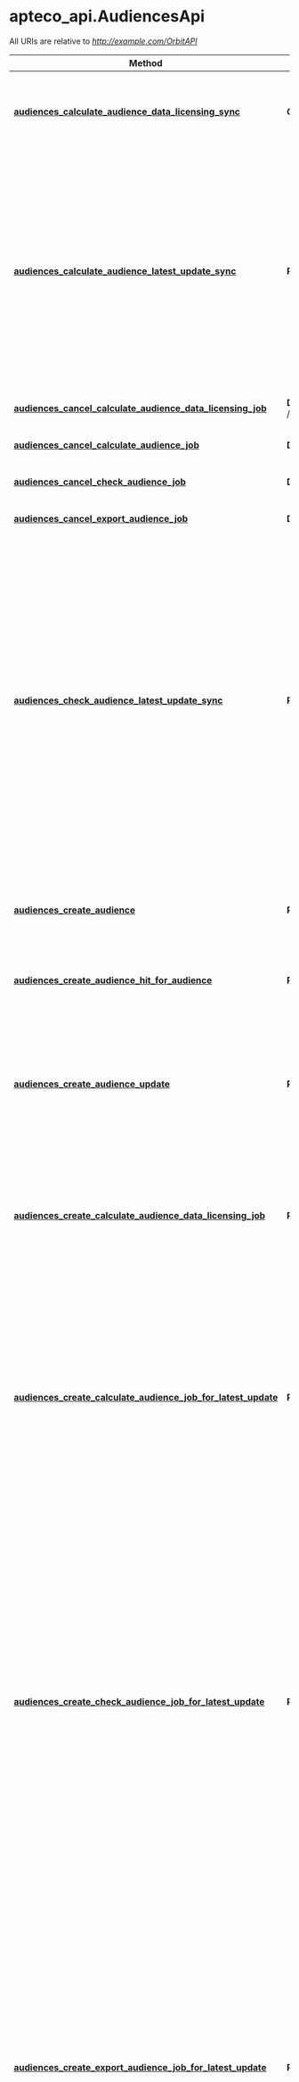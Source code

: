 # apteco_api.AudiencesApi

All URIs are relative to *http://example.com/OrbitAPI*

Method | HTTP request | Description
------------- | ------------- | -------------
[**audiences_calculate_audience_data_licensing_sync**](AudiencesApi.md#audiences_calculate_audience_data_licensing_sync) | **GET** /{dataViewName}/Audiences/{audienceId}/{licensingSet}/DataLicensingSync | Get data licensing information for the latest version of this audience
[**audiences_calculate_audience_latest_update_sync**](AudiencesApi.md#audiences_calculate_audience_latest_update_sync) | **POST** /{dataViewName}/Audiences/{audienceId}/CalculateSync | Calculate counts against the FastStats system for the latest version of this audience.  The different queries associated with the latest  version of this audience will be combined to produce the end result
[**audiences_cancel_calculate_audience_data_licensing_job**](AudiencesApi.md#audiences_cancel_calculate_audience_data_licensing_job) | **DELETE** /{dataViewName}/Audiences/{audienceId}/{licensingSet}/DataLicensingJobs/{jobId} | Cancel a running data licensing job
[**audiences_cancel_calculate_audience_job**](AudiencesApi.md#audiences_cancel_calculate_audience_job) | **DELETE** /{dataViewName}/Audiences/{audienceId}/CalculateJobs/{jobId} | Cancel a running calculate job
[**audiences_cancel_check_audience_job**](AudiencesApi.md#audiences_cancel_check_audience_job) | **DELETE** /{dataViewName}/Audiences/{audienceId}/CheckJobs/{jobId} | Cancel a running check job
[**audiences_cancel_export_audience_job**](AudiencesApi.md#audiences_cancel_export_audience_job) | **DELETE** /{dataViewName}/Audiences/{audienceId}/ExportJobs/{jobId} | Cancel a running export job
[**audiences_check_audience_latest_update_sync**](AudiencesApi.md#audiences_check_audience_latest_update_sync) | **POST** /{dataViewName}/Audiences/{audienceId}/CheckSync | Calculate check statistics against the FastStats system for the latest version of this audience.  The different queries associated with the latest  version of this audience will be combined to identify the data to analyse and the specified dimensions will be used to perform the analysis.
[**audiences_create_audience**](AudiencesApi.md#audiences_create_audience) | **POST** /{dataViewName}/Audiences | Creates a new audience from the given details for the logged in user.
[**audiences_create_audience_hit_for_audience**](AudiencesApi.md#audiences_create_audience_hit_for_audience) | **POST** /{dataViewName}/Audiences/{audienceId}/Hits | Register a hit (view) for the given audience
[**audiences_create_audience_update**](AudiencesApi.md#audiences_create_audience_update) | **POST** /{dataViewName}/Audiences/{audienceId}/Updates | Updates the details of a particular audience.  If you don&#39;t have an id for the  audience then POST to the /Audiences URL to create a new audience.
[**audiences_create_calculate_audience_data_licensing_job**](AudiencesApi.md#audiences_create_calculate_audience_data_licensing_job) | **POST** /{dataViewName}/Audiences/{audienceId}/{licensingSet}/DataLicensingJobs | Create a new job to get data licensing information for the latest version of this audience
[**audiences_create_calculate_audience_job_for_latest_update**](AudiencesApi.md#audiences_create_calculate_audience_job_for_latest_update) | **POST** /{dataViewName}/Audiences/{audienceId}/CalculateJobs | Create a new job to calculate counts against the FastStats system for the latest version of this audience.  The different queries associated with the latest  version of this audience will be combined to produce the end result
[**audiences_create_check_audience_job_for_latest_update**](AudiencesApi.md#audiences_create_check_audience_job_for_latest_update) | **POST** /{dataViewName}/Audiences/{audienceId}/CheckJobs | Create a new job to calculate check statistics against the FastStats system for the latest version of this audience.  The different queries associated with the latest  version of this audience will be combined to identify the data to analyse and the specified dimensions will be used to perform the analysis.
[**audiences_create_export_audience_job_for_latest_update**](AudiencesApi.md#audiences_create_export_audience_job_for_latest_update) | **POST** /{dataViewName}/Audiences/{audienceId}/ExportJobs | Create a new job to export data from the FastStats system for the latest version of this audience.  The different queries associated with the latest  version of this audience will be combined to identify the data to export and the specified columns will be used to export the data, to a file  and/or as a sample within the body of the result
[**audiences_delete_audience**](AudiencesApi.md#audiences_delete_audience) | **DELETE** /{dataViewName}/Audiences/{audienceId} | Deletes the specified audience
[**audiences_export_audience_latest_update_sync**](AudiencesApi.md#audiences_export_audience_latest_update_sync) | **POST** /{dataViewName}/Audiences/{audienceId}/ExportSync | Create a new job to export data from the FastStats system for the latest version of this audience.  The different queries associated with the latest  version of this audience will be combined to identify the data to export and the specified columns will be used to export the data, to a file  and/or as a sample within the body of the result
[**audiences_get_audience**](AudiencesApi.md#audiences_get_audience) | **GET** /{dataViewName}/Audiences/{audienceId} | Returns the details of a particular audience
[**audiences_get_audience_hit_for_audience**](AudiencesApi.md#audiences_get_audience_hit_for_audience) | **GET** /{dataViewName}/Audiences/{audienceId}/Hits/{audienceHitId} | Returns details for a given audience hit for this audience
[**audiences_get_audience_hits_for_audience**](AudiencesApi.md#audiences_get_audience_hits_for_audience) | **GET** /{dataViewName}/Audiences/{audienceId}/Hits | Returns a summary of the hits for this audience - i.e. information about when users have viewed the audience.
[**audiences_get_audience_latest_native_for_nett_query**](AudiencesApi.md#audiences_get_audience_latest_native_for_nett_query) | **GET** /{dataViewName}/Audiences/{audienceId}/Native/Nett | Returns native XML (i.e. for use with other FastStats applications) for the Nett query of the latest update for a particular audience
[**audiences_get_audience_result**](AudiencesApi.md#audiences_get_audience_result) | **GET** /{dataViewName}/Audiences/{audienceId}/Results/{audienceResultId} | Returns details of a particular result for a particular audience
[**audiences_get_audience_results**](AudiencesApi.md#audiences_get_audience_results) | **GET** /{dataViewName}/Audiences/{audienceId}/Results | Returns a summary of the results for a particular audience
[**audiences_get_audience_update**](AudiencesApi.md#audiences_get_audience_update) | **GET** /{dataViewName}/Audiences/{audienceId}/Updates/{audienceUpdateId} | Returns details of an update for a particular audience
[**audiences_get_audience_updates**](AudiencesApi.md#audiences_get_audience_updates) | **GET** /{dataViewName}/Audiences/{audienceId}/Updates | Returns a summary of the updates to a particular audience
[**audiences_get_audiences**](AudiencesApi.md#audiences_get_audiences) | **GET** /{dataViewName}/Audiences | Requires OrbitAdmin: Gets summary information about each audience in the DataView.
[**audiences_get_calculate_audience_data_licensing_job**](AudiencesApi.md#audiences_get_calculate_audience_data_licensing_job) | **GET** /{dataViewName}/Audiences/{audienceId}/{licensingSet}/DataLicensingJobs/{jobId} | Get the status of a running calculate job
[**audiences_get_calculate_audience_job**](AudiencesApi.md#audiences_get_calculate_audience_job) | **GET** /{dataViewName}/Audiences/{audienceId}/CalculateJobs/{jobId} | Get the status of a running calculate job
[**audiences_get_check_audience_job**](AudiencesApi.md#audiences_get_check_audience_job) | **GET** /{dataViewName}/Audiences/{audienceId}/CheckJobs/{jobId} | Get the status of a running check job
[**audiences_get_export_audience_job**](AudiencesApi.md#audiences_get_export_audience_job) | **GET** /{dataViewName}/Audiences/{audienceId}/ExportJobs/{jobId} | Get the status of a running export job
[**audiences_transfer_audience_ownership**](AudiencesApi.md#audiences_transfer_audience_ownership) | **POST** /{dataViewName}/Audiences/{audienceId}/TransferOwnership | Transfer ownership of an audience from the current user to a new owner


# **audiences_calculate_audience_data_licensing_sync**
> LicensingInfo audiences_calculate_audience_data_licensing_sync(data_view_name, audience_id, licensing_set, timeout_in_seconds=timeout_in_seconds)

Get data licensing information for the latest version of this audience

### Example

* Api Key Authentication (faststats_auth):
```python
from __future__ import print_function
import time
import apteco_api
from apteco_api.rest import ApiException
from pprint import pprint
configuration = apteco_api.Configuration()
# Configure API key authorization: faststats_auth
configuration.api_key['Authorization'] = 'YOUR_API_KEY'
# Uncomment below to setup prefix (e.g. Bearer) for API key, if needed
# configuration.api_key_prefix['Authorization'] = 'Bearer'

# create an instance of the API class
api_instance = apteco_api.AudiencesApi(apteco_api.ApiClient(configuration))
data_view_name = 'data_view_name_example' # str | The name of the DataView to act on
audience_id = 56 # int | The id of the audience to calculate the result for
licensing_set = 'licensing_set_example' # str | The name of the licensing set to get the information for
timeout_in_seconds = 56 # int | The number of seconds before the request will time out.  Leave unspecified to use the default value given in the audience service's configuration (optional)

try:
    # Get data licensing information for the latest version of this audience
    api_response = api_instance.audiences_calculate_audience_data_licensing_sync(data_view_name, audience_id, licensing_set, timeout_in_seconds=timeout_in_seconds)
    pprint(api_response)
except ApiException as e:
    print("Exception when calling AudiencesApi->audiences_calculate_audience_data_licensing_sync: %s\n" % e)
```

### Parameters

Name | Type | Description  | Notes
------------- | ------------- | ------------- | -------------
 **data_view_name** | **str**| The name of the DataView to act on | 
 **audience_id** | **int**| The id of the audience to calculate the result for | 
 **licensing_set** | **str**| The name of the licensing set to get the information for | 
 **timeout_in_seconds** | **int**| The number of seconds before the request will time out.  Leave unspecified to use the default value given in the audience service&#39;s configuration | [optional] 

### Return type

[**LicensingInfo**](LicensingInfo.md)

### Authorization

[faststats_auth](../README.md#faststats_auth)

### HTTP request headers

 - **Content-Type**: Not defined
 - **Accept**: application/json, text/json, application/xml, text/xml

### HTTP response details
| Status code | Description | Response headers |
|-------------|-------------|------------------|
**200** | The calculation completed successfully |  -  |
**400** | A bad request |  -  |
**404** | The audience couldn&#39;t be found |  -  |

[[Back to top]](#) [[Back to API list]](../README.md#documentation-for-api-endpoints) [[Back to Model list]](../README.md#documentation-for-models) [[Back to README]](../README.md)

# **audiences_calculate_audience_latest_update_sync**
> AudienceResultDetail audiences_calculate_audience_latest_update_sync(data_view_name, audience_id, timeout_in_seconds=timeout_in_seconds, calculate_audience_details=calculate_audience_details)

Calculate counts against the FastStats system for the latest version of this audience.  The different queries associated with the latest  version of this audience will be combined to produce the end result

### Example

* Api Key Authentication (faststats_auth):
```python
from __future__ import print_function
import time
import apteco_api
from apteco_api.rest import ApiException
from pprint import pprint
configuration = apteco_api.Configuration()
# Configure API key authorization: faststats_auth
configuration.api_key['Authorization'] = 'YOUR_API_KEY'
# Uncomment below to setup prefix (e.g. Bearer) for API key, if needed
# configuration.api_key_prefix['Authorization'] = 'Bearer'

# create an instance of the API class
api_instance = apteco_api.AudiencesApi(apteco_api.ApiClient(configuration))
data_view_name = 'data_view_name_example' # str | The name of the DataView to act on
audience_id = 56 # int | The id of the audience to calculate the result for.
timeout_in_seconds = 56 # int | The number of seconds before the request will time out.  Leave unspecified to use the default value given in the audience service's configuration (optional)
calculate_audience_details = apteco_api.CalculateAudienceDetails() # CalculateAudienceDetails | The details for calculating this audience. (optional)

try:
    # Calculate counts against the FastStats system for the latest version of this audience.  The different queries associated with the latest  version of this audience will be combined to produce the end result
    api_response = api_instance.audiences_calculate_audience_latest_update_sync(data_view_name, audience_id, timeout_in_seconds=timeout_in_seconds, calculate_audience_details=calculate_audience_details)
    pprint(api_response)
except ApiException as e:
    print("Exception when calling AudiencesApi->audiences_calculate_audience_latest_update_sync: %s\n" % e)
```

### Parameters

Name | Type | Description  | Notes
------------- | ------------- | ------------- | -------------
 **data_view_name** | **str**| The name of the DataView to act on | 
 **audience_id** | **int**| The id of the audience to calculate the result for. | 
 **timeout_in_seconds** | **int**| The number of seconds before the request will time out.  Leave unspecified to use the default value given in the audience service&#39;s configuration | [optional] 
 **calculate_audience_details** | [**CalculateAudienceDetails**](CalculateAudienceDetails.md)| The details for calculating this audience. | [optional] 

### Return type

[**AudienceResultDetail**](AudienceResultDetail.md)

### Authorization

[faststats_auth](../README.md#faststats_auth)

### HTTP request headers

 - **Content-Type**: application/json-patch+json, application/json, text/json, application/*+json, application/xml, text/xml, application/*+xml
 - **Accept**: application/json, text/json, application/xml, text/xml

### HTTP response details
| Status code | Description | Response headers |
|-------------|-------------|------------------|
**201** | The calculation completed successfully |  -  |
**400** | A bad request |  -  |
**403** | The given session is not allowed to count this audience. |  -  |
**404** | The DataView or audience couldn&#39;t be found |  -  |

[[Back to top]](#) [[Back to API list]](../README.md#documentation-for-api-endpoints) [[Back to Model list]](../README.md#documentation-for-models) [[Back to README]](../README.md)

# **audiences_cancel_calculate_audience_data_licensing_job**
> audiences_cancel_calculate_audience_data_licensing_job(data_view_name, audience_id, licensing_set, job_id)

Cancel a running data licensing job

### Example

* Api Key Authentication (faststats_auth):
```python
from __future__ import print_function
import time
import apteco_api
from apteco_api.rest import ApiException
from pprint import pprint
configuration = apteco_api.Configuration()
# Configure API key authorization: faststats_auth
configuration.api_key['Authorization'] = 'YOUR_API_KEY'
# Uncomment below to setup prefix (e.g. Bearer) for API key, if needed
# configuration.api_key_prefix['Authorization'] = 'Bearer'

# create an instance of the API class
api_instance = apteco_api.AudiencesApi(apteco_api.ApiClient(configuration))
data_view_name = 'data_view_name_example' # str | The name of the DataView to act on
audience_id = 56 # int | The id of the audience that the data licensing job is running for.
licensing_set = 'licensing_set_example' # str | The name of the licensing set to get the information for
job_id = 56 # int | The id of the job to cancel

try:
    # Cancel a running data licensing job
    api_instance.audiences_cancel_calculate_audience_data_licensing_job(data_view_name, audience_id, licensing_set, job_id)
except ApiException as e:
    print("Exception when calling AudiencesApi->audiences_cancel_calculate_audience_data_licensing_job: %s\n" % e)
```

### Parameters

Name | Type | Description  | Notes
------------- | ------------- | ------------- | -------------
 **data_view_name** | **str**| The name of the DataView to act on | 
 **audience_id** | **int**| The id of the audience that the data licensing job is running for. | 
 **licensing_set** | **str**| The name of the licensing set to get the information for | 
 **job_id** | **int**| The id of the job to cancel | 

### Return type

void (empty response body)

### Authorization

[faststats_auth](../README.md#faststats_auth)

### HTTP request headers

 - **Content-Type**: Not defined
 - **Accept**: Not defined

### HTTP response details
| Status code | Description | Response headers |
|-------------|-------------|------------------|
**204** | The job was cancelled successful |  -  |
**400** | A bad request |  -  |
**403** | The given session is not allowed to cancel the data licensing job. |  -  |
**404** | The DataView, audience or job couldn&#39;t be found |  -  |

[[Back to top]](#) [[Back to API list]](../README.md#documentation-for-api-endpoints) [[Back to Model list]](../README.md#documentation-for-models) [[Back to README]](../README.md)

# **audiences_cancel_calculate_audience_job**
> audiences_cancel_calculate_audience_job(data_view_name, audience_id, job_id)

Cancel a running calculate job

### Example

* Api Key Authentication (faststats_auth):
```python
from __future__ import print_function
import time
import apteco_api
from apteco_api.rest import ApiException
from pprint import pprint
configuration = apteco_api.Configuration()
# Configure API key authorization: faststats_auth
configuration.api_key['Authorization'] = 'YOUR_API_KEY'
# Uncomment below to setup prefix (e.g. Bearer) for API key, if needed
# configuration.api_key_prefix['Authorization'] = 'Bearer'

# create an instance of the API class
api_instance = apteco_api.AudiencesApi(apteco_api.ApiClient(configuration))
data_view_name = 'data_view_name_example' # str | The name of the DataView to act on
audience_id = 56 # int | The id of the audience that the calculate job is running for.
job_id = 56 # int | The id of the job to cancel

try:
    # Cancel a running calculate job
    api_instance.audiences_cancel_calculate_audience_job(data_view_name, audience_id, job_id)
except ApiException as e:
    print("Exception when calling AudiencesApi->audiences_cancel_calculate_audience_job: %s\n" % e)
```

### Parameters

Name | Type | Description  | Notes
------------- | ------------- | ------------- | -------------
 **data_view_name** | **str**| The name of the DataView to act on | 
 **audience_id** | **int**| The id of the audience that the calculate job is running for. | 
 **job_id** | **int**| The id of the job to cancel | 

### Return type

void (empty response body)

### Authorization

[faststats_auth](../README.md#faststats_auth)

### HTTP request headers

 - **Content-Type**: Not defined
 - **Accept**: Not defined

### HTTP response details
| Status code | Description | Response headers |
|-------------|-------------|------------------|
**204** | The job was cancelled successful |  -  |
**400** | A bad request |  -  |
**403** | The given session is not allowed to cancel the calculate job. |  -  |
**404** | The DataView, audience or job couldn&#39;t be found |  -  |

[[Back to top]](#) [[Back to API list]](../README.md#documentation-for-api-endpoints) [[Back to Model list]](../README.md#documentation-for-models) [[Back to README]](../README.md)

# **audiences_cancel_check_audience_job**
> audiences_cancel_check_audience_job(data_view_name, audience_id, job_id)

Cancel a running check job

### Example

* Api Key Authentication (faststats_auth):
```python
from __future__ import print_function
import time
import apteco_api
from apteco_api.rest import ApiException
from pprint import pprint
configuration = apteco_api.Configuration()
# Configure API key authorization: faststats_auth
configuration.api_key['Authorization'] = 'YOUR_API_KEY'
# Uncomment below to setup prefix (e.g. Bearer) for API key, if needed
# configuration.api_key_prefix['Authorization'] = 'Bearer'

# create an instance of the API class
api_instance = apteco_api.AudiencesApi(apteco_api.ApiClient(configuration))
data_view_name = 'data_view_name_example' # str | The name of the DataView to act on
audience_id = 56 # int | The id of the audience that the check job is running for.
job_id = 56 # int | The id of the job to cancel

try:
    # Cancel a running check job
    api_instance.audiences_cancel_check_audience_job(data_view_name, audience_id, job_id)
except ApiException as e:
    print("Exception when calling AudiencesApi->audiences_cancel_check_audience_job: %s\n" % e)
```

### Parameters

Name | Type | Description  | Notes
------------- | ------------- | ------------- | -------------
 **data_view_name** | **str**| The name of the DataView to act on | 
 **audience_id** | **int**| The id of the audience that the check job is running for. | 
 **job_id** | **int**| The id of the job to cancel | 

### Return type

void (empty response body)

### Authorization

[faststats_auth](../README.md#faststats_auth)

### HTTP request headers

 - **Content-Type**: Not defined
 - **Accept**: Not defined

### HTTP response details
| Status code | Description | Response headers |
|-------------|-------------|------------------|
**204** | The job was cancelled successful |  -  |
**400** | A bad request |  -  |
**403** | The given session is not allowed to cancel the check job. |  -  |
**404** | The DataView, audience or job couldn&#39;t be found |  -  |

[[Back to top]](#) [[Back to API list]](../README.md#documentation-for-api-endpoints) [[Back to Model list]](../README.md#documentation-for-models) [[Back to README]](../README.md)

# **audiences_cancel_export_audience_job**
> audiences_cancel_export_audience_job(data_view_name, audience_id, job_id)

Cancel a running export job

### Example

* Api Key Authentication (faststats_auth):
```python
from __future__ import print_function
import time
import apteco_api
from apteco_api.rest import ApiException
from pprint import pprint
configuration = apteco_api.Configuration()
# Configure API key authorization: faststats_auth
configuration.api_key['Authorization'] = 'YOUR_API_KEY'
# Uncomment below to setup prefix (e.g. Bearer) for API key, if needed
# configuration.api_key_prefix['Authorization'] = 'Bearer'

# create an instance of the API class
api_instance = apteco_api.AudiencesApi(apteco_api.ApiClient(configuration))
data_view_name = 'data_view_name_example' # str | The name of the DataView to act on
audience_id = 56 # int | The id of the audience that the export job is running for.
job_id = 56 # int | The id of the job to cancel

try:
    # Cancel a running export job
    api_instance.audiences_cancel_export_audience_job(data_view_name, audience_id, job_id)
except ApiException as e:
    print("Exception when calling AudiencesApi->audiences_cancel_export_audience_job: %s\n" % e)
```

### Parameters

Name | Type | Description  | Notes
------------- | ------------- | ------------- | -------------
 **data_view_name** | **str**| The name of the DataView to act on | 
 **audience_id** | **int**| The id of the audience that the export job is running for. | 
 **job_id** | **int**| The id of the job to cancel | 

### Return type

void (empty response body)

### Authorization

[faststats_auth](../README.md#faststats_auth)

### HTTP request headers

 - **Content-Type**: Not defined
 - **Accept**: Not defined

### HTTP response details
| Status code | Description | Response headers |
|-------------|-------------|------------------|
**204** | The job was cancelled successful |  -  |
**400** | A bad request |  -  |
**403** | The given session is not allowed to cancel the export job. |  -  |
**404** | The DataView, audience or job couldn&#39;t be found |  -  |

[[Back to top]](#) [[Back to API list]](../README.md#documentation-for-api-endpoints) [[Back to Model list]](../README.md#documentation-for-models) [[Back to README]](../README.md)

# **audiences_check_audience_latest_update_sync**
> AudienceCheckDetail audiences_check_audience_latest_update_sync(data_view_name, audience_id, timeout_in_seconds=timeout_in_seconds, check_audience_details=check_audience_details)

Calculate check statistics against the FastStats system for the latest version of this audience.  The different queries associated with the latest  version of this audience will be combined to identify the data to analyse and the specified dimensions will be used to perform the analysis.

### Example

* Api Key Authentication (faststats_auth):
```python
from __future__ import print_function
import time
import apteco_api
from apteco_api.rest import ApiException
from pprint import pprint
configuration = apteco_api.Configuration()
# Configure API key authorization: faststats_auth
configuration.api_key['Authorization'] = 'YOUR_API_KEY'
# Uncomment below to setup prefix (e.g. Bearer) for API key, if needed
# configuration.api_key_prefix['Authorization'] = 'Bearer'

# create an instance of the API class
api_instance = apteco_api.AudiencesApi(apteco_api.ApiClient(configuration))
data_view_name = 'data_view_name_example' # str | The name of the DataView to act on
audience_id = 56 # int | The id of the audience to calculate the result for.
timeout_in_seconds = 56 # int | The number of seconds before the request will time out.  Leave unspecified to use the default value given in the audience service's configuration (optional)
check_audience_details = apteco_api.CheckAudienceDetails() # CheckAudienceDetails | The details for checking this audience. (optional)

try:
    # Calculate check statistics against the FastStats system for the latest version of this audience.  The different queries associated with the latest  version of this audience will be combined to identify the data to analyse and the specified dimensions will be used to perform the analysis.
    api_response = api_instance.audiences_check_audience_latest_update_sync(data_view_name, audience_id, timeout_in_seconds=timeout_in_seconds, check_audience_details=check_audience_details)
    pprint(api_response)
except ApiException as e:
    print("Exception when calling AudiencesApi->audiences_check_audience_latest_update_sync: %s\n" % e)
```

### Parameters

Name | Type | Description  | Notes
------------- | ------------- | ------------- | -------------
 **data_view_name** | **str**| The name of the DataView to act on | 
 **audience_id** | **int**| The id of the audience to calculate the result for. | 
 **timeout_in_seconds** | **int**| The number of seconds before the request will time out.  Leave unspecified to use the default value given in the audience service&#39;s configuration | [optional] 
 **check_audience_details** | [**CheckAudienceDetails**](CheckAudienceDetails.md)| The details for checking this audience. | [optional] 

### Return type

[**AudienceCheckDetail**](AudienceCheckDetail.md)

### Authorization

[faststats_auth](../README.md#faststats_auth)

### HTTP request headers

 - **Content-Type**: application/json-patch+json, application/json, text/json, application/*+json, application/xml, text/xml, application/*+xml
 - **Accept**: application/json, text/json, application/xml, text/xml

### HTTP response details
| Status code | Description | Response headers |
|-------------|-------------|------------------|
**200** | The calculation completed successfully |  -  |
**400** | A bad request |  -  |
**403** | The given session is not allowed to check this audience. |  -  |
**404** | The DataView or audience couldn&#39;t be found |  -  |

[[Back to top]](#) [[Back to API list]](../README.md#documentation-for-api-endpoints) [[Back to Model list]](../README.md#documentation-for-models) [[Back to README]](../README.md)

# **audiences_create_audience**
> AudienceDetail audiences_create_audience(data_view_name, audience_detail=audience_detail)

Creates a new audience from the given details for the logged in user.

Requires licence flags [AudienceSelection]

### Example

* Api Key Authentication (faststats_auth):
```python
from __future__ import print_function
import time
import apteco_api
from apteco_api.rest import ApiException
from pprint import pprint
configuration = apteco_api.Configuration()
# Configure API key authorization: faststats_auth
configuration.api_key['Authorization'] = 'YOUR_API_KEY'
# Uncomment below to setup prefix (e.g. Bearer) for API key, if needed
# configuration.api_key_prefix['Authorization'] = 'Bearer'

# create an instance of the API class
api_instance = apteco_api.AudiencesApi(apteco_api.ApiClient(configuration))
data_view_name = 'data_view_name_example' # str | The name of the DataView to act on
audience_detail = apteco_api.CreateAudienceDetail() # CreateAudienceDetail | The details for the audience to create.  If you want              to update a specific audience then PUT to the /Audiences/{audienceId} URL (optional)

try:
    # Creates a new audience from the given details for the logged in user.
    api_response = api_instance.audiences_create_audience(data_view_name, audience_detail=audience_detail)
    pprint(api_response)
except ApiException as e:
    print("Exception when calling AudiencesApi->audiences_create_audience: %s\n" % e)
```

### Parameters

Name | Type | Description  | Notes
------------- | ------------- | ------------- | -------------
 **data_view_name** | **str**| The name of the DataView to act on | 
 **audience_detail** | [**CreateAudienceDetail**](CreateAudienceDetail.md)| The details for the audience to create.  If you want              to update a specific audience then PUT to the /Audiences/{audienceId} URL | [optional] 

### Return type

[**AudienceDetail**](AudienceDetail.md)

### Authorization

[faststats_auth](../README.md#faststats_auth)

### HTTP request headers

 - **Content-Type**: application/json-patch+json, application/json, text/json, application/*+json, application/xml, text/xml, application/*+xml
 - **Accept**: application/json, text/json, application/xml, text/xml

### HTTP response details
| Status code | Description | Response headers |
|-------------|-------------|------------------|
**201** | The audience was created successfully |  -  |
**400** | A bad request |  -  |
**404** | The DataView couldn&#39;t be found |  -  |

[[Back to top]](#) [[Back to API list]](../README.md#documentation-for-api-endpoints) [[Back to Model list]](../README.md#documentation-for-models) [[Back to README]](../README.md)

# **audiences_create_audience_hit_for_audience**
> AudienceHitDetail audiences_create_audience_hit_for_audience(data_view_name, audience_id, create_audience_hit_details=create_audience_hit_details)

Register a hit (view) for the given audience

### Example

* Api Key Authentication (faststats_auth):
```python
from __future__ import print_function
import time
import apteco_api
from apteco_api.rest import ApiException
from pprint import pprint
configuration = apteco_api.Configuration()
# Configure API key authorization: faststats_auth
configuration.api_key['Authorization'] = 'YOUR_API_KEY'
# Uncomment below to setup prefix (e.g. Bearer) for API key, if needed
# configuration.api_key_prefix['Authorization'] = 'Bearer'

# create an instance of the API class
api_instance = apteco_api.AudiencesApi(apteco_api.ApiClient(configuration))
data_view_name = 'data_view_name_example' # str | The name of the DataView to act on
audience_id = 56 # int | The id of the audience to register the hit for
create_audience_hit_details = apteco_api.CreateAudienceHitDetails() # CreateAudienceHitDetails | Details to register the hit with (optional)

try:
    # Register a hit (view) for the given audience
    api_response = api_instance.audiences_create_audience_hit_for_audience(data_view_name, audience_id, create_audience_hit_details=create_audience_hit_details)
    pprint(api_response)
except ApiException as e:
    print("Exception when calling AudiencesApi->audiences_create_audience_hit_for_audience: %s\n" % e)
```

### Parameters

Name | Type | Description  | Notes
------------- | ------------- | ------------- | -------------
 **data_view_name** | **str**| The name of the DataView to act on | 
 **audience_id** | **int**| The id of the audience to register the hit for | 
 **create_audience_hit_details** | [**CreateAudienceHitDetails**](CreateAudienceHitDetails.md)| Details to register the hit with | [optional] 

### Return type

[**AudienceHitDetail**](AudienceHitDetail.md)

### Authorization

[faststats_auth](../README.md#faststats_auth)

### HTTP request headers

 - **Content-Type**: application/json-patch+json, application/json, text/json, application/*+json, application/xml, text/xml, application/*+xml
 - **Accept**: application/json, text/json, application/xml, text/xml

### HTTP response details
| Status code | Description | Response headers |
|-------------|-------------|------------------|
**200** | The details of the created audience hit |  -  |
**400** | Bad request |  -  |
**403** | The given session is not allowed to see the details for this audience |  -  |
**404** | The DataView or audience couldn&#39;t be found |  -  |

[[Back to top]](#) [[Back to API list]](../README.md#documentation-for-api-endpoints) [[Back to Model list]](../README.md#documentation-for-models) [[Back to README]](../README.md)

# **audiences_create_audience_update**
> AudienceUpdateDetail audiences_create_audience_update(data_view_name, audience_id, create_audience_update=create_audience_update)

Updates the details of a particular audience.  If you don't have an id for the  audience then POST to the /Audiences URL to create a new audience.

Requires licence flags [AudienceSelection]

### Example

* Api Key Authentication (faststats_auth):
```python
from __future__ import print_function
import time
import apteco_api
from apteco_api.rest import ApiException
from pprint import pprint
configuration = apteco_api.Configuration()
# Configure API key authorization: faststats_auth
configuration.api_key['Authorization'] = 'YOUR_API_KEY'
# Uncomment below to setup prefix (e.g. Bearer) for API key, if needed
# configuration.api_key_prefix['Authorization'] = 'Bearer'

# create an instance of the API class
api_instance = apteco_api.AudiencesApi(apteco_api.ApiClient(configuration))
data_view_name = 'data_view_name_example' # str | The name of the DataView to act on
audience_id = 56 # int | The id of the audience to add/update
create_audience_update = apteco_api.CreateAudienceUpdate() # CreateAudienceUpdate | The details for the audience to add/update (optional)

try:
    # Updates the details of a particular audience.  If you don't have an id for the  audience then POST to the /Audiences URL to create a new audience.
    api_response = api_instance.audiences_create_audience_update(data_view_name, audience_id, create_audience_update=create_audience_update)
    pprint(api_response)
except ApiException as e:
    print("Exception when calling AudiencesApi->audiences_create_audience_update: %s\n" % e)
```

### Parameters

Name | Type | Description  | Notes
------------- | ------------- | ------------- | -------------
 **data_view_name** | **str**| The name of the DataView to act on | 
 **audience_id** | **int**| The id of the audience to add/update | 
 **create_audience_update** | [**CreateAudienceUpdate**](CreateAudienceUpdate.md)| The details for the audience to add/update | [optional] 

### Return type

[**AudienceUpdateDetail**](AudienceUpdateDetail.md)

### Authorization

[faststats_auth](../README.md#faststats_auth)

### HTTP request headers

 - **Content-Type**: application/json-patch+json, application/json, text/json, application/*+json, application/xml, text/xml, application/*+xml
 - **Accept**: application/json, text/json, application/xml, text/xml

### HTTP response details
| Status code | Description | Response headers |
|-------------|-------------|------------------|
**201** | The audience details were added/updated successfully |  -  |
**400** | A bad request |  -  |
**403** | The given session is not allowed to update the details for this audience.  Only audience owners or admins can modify their audience |  -  |
**404** | The DataView or audience couldn&#39;t be found |  -  |

[[Back to top]](#) [[Back to API list]](../README.md#documentation-for-api-endpoints) [[Back to Model list]](../README.md#documentation-for-models) [[Back to README]](../README.md)

# **audiences_create_calculate_audience_data_licensing_job**
> AudienceDataLicensingInfoJobDetail audiences_create_calculate_audience_data_licensing_job(data_view_name, audience_id, licensing_set)

Create a new job to get data licensing information for the latest version of this audience

### Example

* Api Key Authentication (faststats_auth):
```python
from __future__ import print_function
import time
import apteco_api
from apteco_api.rest import ApiException
from pprint import pprint
configuration = apteco_api.Configuration()
# Configure API key authorization: faststats_auth
configuration.api_key['Authorization'] = 'YOUR_API_KEY'
# Uncomment below to setup prefix (e.g. Bearer) for API key, if needed
# configuration.api_key_prefix['Authorization'] = 'Bearer'

# create an instance of the API class
api_instance = apteco_api.AudiencesApi(apteco_api.ApiClient(configuration))
data_view_name = 'data_view_name_example' # str | The name of the DataView to act on
audience_id = 56 # int | The id of the audience to calculate the result for
licensing_set = 'licensing_set_example' # str | The name of the licensing set to get the information for

try:
    # Create a new job to get data licensing information for the latest version of this audience
    api_response = api_instance.audiences_create_calculate_audience_data_licensing_job(data_view_name, audience_id, licensing_set)
    pprint(api_response)
except ApiException as e:
    print("Exception when calling AudiencesApi->audiences_create_calculate_audience_data_licensing_job: %s\n" % e)
```

### Parameters

Name | Type | Description  | Notes
------------- | ------------- | ------------- | -------------
 **data_view_name** | **str**| The name of the DataView to act on | 
 **audience_id** | **int**| The id of the audience to calculate the result for | 
 **licensing_set** | **str**| The name of the licensing set to get the information for | 

### Return type

[**AudienceDataLicensingInfoJobDetail**](AudienceDataLicensingInfoJobDetail.md)

### Authorization

[faststats_auth](../README.md#faststats_auth)

### HTTP request headers

 - **Content-Type**: Not defined
 - **Accept**: application/json, text/json, application/xml, text/xml

### HTTP response details
| Status code | Description | Response headers |
|-------------|-------------|------------------|
**201** | The calculate data licensing info job was successfully created |  -  |
**400** | A bad request |  -  |
**404** | The audience couldn&#39;t be found |  -  |

[[Back to top]](#) [[Back to API list]](../README.md#documentation-for-api-endpoints) [[Back to Model list]](../README.md#documentation-for-models) [[Back to README]](../README.md)

# **audiences_create_calculate_audience_job_for_latest_update**
> AudienceCalculateJobDetail audiences_create_calculate_audience_job_for_latest_update(data_view_name, audience_id, calculate_audience_details=calculate_audience_details)

Create a new job to calculate counts against the FastStats system for the latest version of this audience.  The different queries associated with the latest  version of this audience will be combined to produce the end result

### Example

* Api Key Authentication (faststats_auth):
```python
from __future__ import print_function
import time
import apteco_api
from apteco_api.rest import ApiException
from pprint import pprint
configuration = apteco_api.Configuration()
# Configure API key authorization: faststats_auth
configuration.api_key['Authorization'] = 'YOUR_API_KEY'
# Uncomment below to setup prefix (e.g. Bearer) for API key, if needed
# configuration.api_key_prefix['Authorization'] = 'Bearer'

# create an instance of the API class
api_instance = apteco_api.AudiencesApi(apteco_api.ApiClient(configuration))
data_view_name = 'data_view_name_example' # str | The name of the DataView to act on
audience_id = 56 # int | The id of the audience to calculate the result for.
calculate_audience_details = apteco_api.CalculateAudienceDetails() # CalculateAudienceDetails | The details for calculating this audience. (optional)

try:
    # Create a new job to calculate counts against the FastStats system for the latest version of this audience.  The different queries associated with the latest  version of this audience will be combined to produce the end result
    api_response = api_instance.audiences_create_calculate_audience_job_for_latest_update(data_view_name, audience_id, calculate_audience_details=calculate_audience_details)
    pprint(api_response)
except ApiException as e:
    print("Exception when calling AudiencesApi->audiences_create_calculate_audience_job_for_latest_update: %s\n" % e)
```

### Parameters

Name | Type | Description  | Notes
------------- | ------------- | ------------- | -------------
 **data_view_name** | **str**| The name of the DataView to act on | 
 **audience_id** | **int**| The id of the audience to calculate the result for. | 
 **calculate_audience_details** | [**CalculateAudienceDetails**](CalculateAudienceDetails.md)| The details for calculating this audience. | [optional] 

### Return type

[**AudienceCalculateJobDetail**](AudienceCalculateJobDetail.md)

### Authorization

[faststats_auth](../README.md#faststats_auth)

### HTTP request headers

 - **Content-Type**: application/json-patch+json, application/json, text/json, application/*+json, application/xml, text/xml, application/*+xml
 - **Accept**: application/json, text/json, application/xml, text/xml

### HTTP response details
| Status code | Description | Response headers |
|-------------|-------------|------------------|
**201** | The calculate job was successfully created |  -  |
**400** | A bad request |  -  |
**403** | The given session is not allowed to calculate this audience. |  -  |
**404** | The DataView or audience couldn&#39;t be found |  -  |

[[Back to top]](#) [[Back to API list]](../README.md#documentation-for-api-endpoints) [[Back to Model list]](../README.md#documentation-for-models) [[Back to README]](../README.md)

# **audiences_create_check_audience_job_for_latest_update**
> AudienceCheckJobDetail audiences_create_check_audience_job_for_latest_update(data_view_name, audience_id, check_audience_details=check_audience_details)

Create a new job to calculate check statistics against the FastStats system for the latest version of this audience.  The different queries associated with the latest  version of this audience will be combined to identify the data to analyse and the specified dimensions will be used to perform the analysis.

### Example

* Api Key Authentication (faststats_auth):
```python
from __future__ import print_function
import time
import apteco_api
from apteco_api.rest import ApiException
from pprint import pprint
configuration = apteco_api.Configuration()
# Configure API key authorization: faststats_auth
configuration.api_key['Authorization'] = 'YOUR_API_KEY'
# Uncomment below to setup prefix (e.g. Bearer) for API key, if needed
# configuration.api_key_prefix['Authorization'] = 'Bearer'

# create an instance of the API class
api_instance = apteco_api.AudiencesApi(apteco_api.ApiClient(configuration))
data_view_name = 'data_view_name_example' # str | The name of the DataView to act on
audience_id = 56 # int | The id of the audience to calculate the result for.
check_audience_details = apteco_api.CheckAudienceDetails() # CheckAudienceDetails | The details for checking this audience. (optional)

try:
    # Create a new job to calculate check statistics against the FastStats system for the latest version of this audience.  The different queries associated with the latest  version of this audience will be combined to identify the data to analyse and the specified dimensions will be used to perform the analysis.
    api_response = api_instance.audiences_create_check_audience_job_for_latest_update(data_view_name, audience_id, check_audience_details=check_audience_details)
    pprint(api_response)
except ApiException as e:
    print("Exception when calling AudiencesApi->audiences_create_check_audience_job_for_latest_update: %s\n" % e)
```

### Parameters

Name | Type | Description  | Notes
------------- | ------------- | ------------- | -------------
 **data_view_name** | **str**| The name of the DataView to act on | 
 **audience_id** | **int**| The id of the audience to calculate the result for. | 
 **check_audience_details** | [**CheckAudienceDetails**](CheckAudienceDetails.md)| The details for checking this audience. | [optional] 

### Return type

[**AudienceCheckJobDetail**](AudienceCheckJobDetail.md)

### Authorization

[faststats_auth](../README.md#faststats_auth)

### HTTP request headers

 - **Content-Type**: application/json-patch+json, application/json, text/json, application/*+json, application/xml, text/xml, application/*+xml
 - **Accept**: application/json, text/json, application/xml, text/xml

### HTTP response details
| Status code | Description | Response headers |
|-------------|-------------|------------------|
**201** | The check job was successfully created |  -  |
**400** | A bad request |  -  |
**403** | The given session is not allowed to check this audience. |  -  |
**404** | The DataView or audience couldn&#39;t be found |  -  |

[[Back to top]](#) [[Back to API list]](../README.md#documentation-for-api-endpoints) [[Back to Model list]](../README.md#documentation-for-models) [[Back to README]](../README.md)

# **audiences_create_export_audience_job_for_latest_update**
> AudienceExportJobDetail audiences_create_export_audience_job_for_latest_update(data_view_name, audience_id, export_audience_details=export_audience_details)

Create a new job to export data from the FastStats system for the latest version of this audience.  The different queries associated with the latest  version of this audience will be combined to identify the data to export and the specified columns will be used to export the data, to a file  and/or as a sample within the body of the result

Might require licence flags [Export]

### Example

* Api Key Authentication (faststats_auth):
```python
from __future__ import print_function
import time
import apteco_api
from apteco_api.rest import ApiException
from pprint import pprint
configuration = apteco_api.Configuration()
# Configure API key authorization: faststats_auth
configuration.api_key['Authorization'] = 'YOUR_API_KEY'
# Uncomment below to setup prefix (e.g. Bearer) for API key, if needed
# configuration.api_key_prefix['Authorization'] = 'Bearer'

# create an instance of the API class
api_instance = apteco_api.AudiencesApi(apteco_api.ApiClient(configuration))
data_view_name = 'data_view_name_example' # str | The name of the DataView to act on
audience_id = 56 # int | The id of the audience to export data for.
export_audience_details = apteco_api.ExportAudienceDetails() # ExportAudienceDetails | The details for exporting this audience. (optional)

try:
    # Create a new job to export data from the FastStats system for the latest version of this audience.  The different queries associated with the latest  version of this audience will be combined to identify the data to export and the specified columns will be used to export the data, to a file  and/or as a sample within the body of the result
    api_response = api_instance.audiences_create_export_audience_job_for_latest_update(data_view_name, audience_id, export_audience_details=export_audience_details)
    pprint(api_response)
except ApiException as e:
    print("Exception when calling AudiencesApi->audiences_create_export_audience_job_for_latest_update: %s\n" % e)
```

### Parameters

Name | Type | Description  | Notes
------------- | ------------- | ------------- | -------------
 **data_view_name** | **str**| The name of the DataView to act on | 
 **audience_id** | **int**| The id of the audience to export data for. | 
 **export_audience_details** | [**ExportAudienceDetails**](ExportAudienceDetails.md)| The details for exporting this audience. | [optional] 

### Return type

[**AudienceExportJobDetail**](AudienceExportJobDetail.md)

### Authorization

[faststats_auth](../README.md#faststats_auth)

### HTTP request headers

 - **Content-Type**: application/json-patch+json, application/json, text/json, application/*+json, application/xml, text/xml, application/*+xml
 - **Accept**: application/json, text/json, application/xml, text/xml

### HTTP response details
| Status code | Description | Response headers |
|-------------|-------------|------------------|
**201** | The export job was successfully created |  -  |
**400** | A bad request |  -  |
**403** | The given session is not allowed to export this audience. |  -  |
**404** | The DataView or audience couldn&#39;t be found |  -  |

[[Back to top]](#) [[Back to API list]](../README.md#documentation-for-api-endpoints) [[Back to Model list]](../README.md#documentation-for-models) [[Back to README]](../README.md)

# **audiences_delete_audience**
> audiences_delete_audience(data_view_name, audience_id)

Deletes the specified audience

Requires licence flags [AudienceSelection]

### Example

* Api Key Authentication (faststats_auth):
```python
from __future__ import print_function
import time
import apteco_api
from apteco_api.rest import ApiException
from pprint import pprint
configuration = apteco_api.Configuration()
# Configure API key authorization: faststats_auth
configuration.api_key['Authorization'] = 'YOUR_API_KEY'
# Uncomment below to setup prefix (e.g. Bearer) for API key, if needed
# configuration.api_key_prefix['Authorization'] = 'Bearer'

# create an instance of the API class
api_instance = apteco_api.AudiencesApi(apteco_api.ApiClient(configuration))
data_view_name = 'data_view_name_example' # str | The name of the DataView to act on
audience_id = 56 # int | The id of the audience to delete

try:
    # Deletes the specified audience
    api_instance.audiences_delete_audience(data_view_name, audience_id)
except ApiException as e:
    print("Exception when calling AudiencesApi->audiences_delete_audience: %s\n" % e)
```

### Parameters

Name | Type | Description  | Notes
------------- | ------------- | ------------- | -------------
 **data_view_name** | **str**| The name of the DataView to act on | 
 **audience_id** | **int**| The id of the audience to delete | 

### Return type

void (empty response body)

### Authorization

[faststats_auth](../README.md#faststats_auth)

### HTTP request headers

 - **Content-Type**: Not defined
 - **Accept**: Not defined

### HTTP response details
| Status code | Description | Response headers |
|-------------|-------------|------------------|
**204** | The audience was deleted successfully |  -  |
**400** | A bad request |  -  |
**403** | The given session is not allowed to delete this audience.  Only audience owners or admins can delete their audiences |  -  |
**404** | The DataView or audience couldn&#39;t be found |  -  |

[[Back to top]](#) [[Back to API list]](../README.md#documentation-for-api-endpoints) [[Back to Model list]](../README.md#documentation-for-models) [[Back to README]](../README.md)

# **audiences_export_audience_latest_update_sync**
> AudienceExportDetail audiences_export_audience_latest_update_sync(data_view_name, audience_id, timeout_in_seconds=timeout_in_seconds, export_audience_details=export_audience_details)

Create a new job to export data from the FastStats system for the latest version of this audience.  The different queries associated with the latest  version of this audience will be combined to identify the data to export and the specified columns will be used to export the data, to a file  and/or as a sample within the body of the result

Might require licence flags [Export]

### Example

* Api Key Authentication (faststats_auth):
```python
from __future__ import print_function
import time
import apteco_api
from apteco_api.rest import ApiException
from pprint import pprint
configuration = apteco_api.Configuration()
# Configure API key authorization: faststats_auth
configuration.api_key['Authorization'] = 'YOUR_API_KEY'
# Uncomment below to setup prefix (e.g. Bearer) for API key, if needed
# configuration.api_key_prefix['Authorization'] = 'Bearer'

# create an instance of the API class
api_instance = apteco_api.AudiencesApi(apteco_api.ApiClient(configuration))
data_view_name = 'data_view_name_example' # str | The name of the DataView to act on
audience_id = 56 # int | The id of the audience to export data for.
timeout_in_seconds = 56 # int | The number of seconds before the request will time out.  Leave unspecified to use the default value given in the audience service's configuration (optional)
export_audience_details = apteco_api.ExportAudienceDetails() # ExportAudienceDetails | The details for calculating this audience. (optional)

try:
    # Create a new job to export data from the FastStats system for the latest version of this audience.  The different queries associated with the latest  version of this audience will be combined to identify the data to export and the specified columns will be used to export the data, to a file  and/or as a sample within the body of the result
    api_response = api_instance.audiences_export_audience_latest_update_sync(data_view_name, audience_id, timeout_in_seconds=timeout_in_seconds, export_audience_details=export_audience_details)
    pprint(api_response)
except ApiException as e:
    print("Exception when calling AudiencesApi->audiences_export_audience_latest_update_sync: %s\n" % e)
```

### Parameters

Name | Type | Description  | Notes
------------- | ------------- | ------------- | -------------
 **data_view_name** | **str**| The name of the DataView to act on | 
 **audience_id** | **int**| The id of the audience to export data for. | 
 **timeout_in_seconds** | **int**| The number of seconds before the request will time out.  Leave unspecified to use the default value given in the audience service&#39;s configuration | [optional] 
 **export_audience_details** | [**ExportAudienceDetails**](ExportAudienceDetails.md)| The details for calculating this audience. | [optional] 

### Return type

[**AudienceExportDetail**](AudienceExportDetail.md)

### Authorization

[faststats_auth](../README.md#faststats_auth)

### HTTP request headers

 - **Content-Type**: application/json-patch+json, application/json, text/json, application/*+json, application/xml, text/xml, application/*+xml
 - **Accept**: application/json, text/json, application/xml, text/xml

### HTTP response details
| Status code | Description | Response headers |
|-------------|-------------|------------------|
**200** | The export completed successfully |  -  |
**400** | A bad request |  -  |
**403** | The given session is not allowed to export this audience. |  -  |
**404** | The DataView or audience couldn&#39;t be found |  -  |

[[Back to top]](#) [[Back to API list]](../README.md#documentation-for-api-endpoints) [[Back to Model list]](../README.md#documentation-for-models) [[Back to README]](../README.md)

# **audiences_get_audience**
> AudienceDetail audiences_get_audience(data_view_name, audience_id, include_queries=include_queries, include_brief=include_brief)

Returns the details of a particular audience

### Example

* Api Key Authentication (faststats_auth):
```python
from __future__ import print_function
import time
import apteco_api
from apteco_api.rest import ApiException
from pprint import pprint
configuration = apteco_api.Configuration()
# Configure API key authorization: faststats_auth
configuration.api_key['Authorization'] = 'YOUR_API_KEY'
# Uncomment below to setup prefix (e.g. Bearer) for API key, if needed
# configuration.api_key_prefix['Authorization'] = 'Bearer'

# create an instance of the API class
api_instance = apteco_api.AudiencesApi(apteco_api.ApiClient(configuration))
data_view_name = 'data_view_name_example' # str | The name of the DataView to act on
audience_id = 56 # int | The id of the audience to view
include_queries = True # bool | If specified, whether to include the query definitions for this audience or not.  Defaults to true - to return query definitions (optional)
include_brief = True # bool | If specified, whether to include the brief for this audience or not.  Defaults to true - to return the brief (optional)

try:
    # Returns the details of a particular audience
    api_response = api_instance.audiences_get_audience(data_view_name, audience_id, include_queries=include_queries, include_brief=include_brief)
    pprint(api_response)
except ApiException as e:
    print("Exception when calling AudiencesApi->audiences_get_audience: %s\n" % e)
```

### Parameters

Name | Type | Description  | Notes
------------- | ------------- | ------------- | -------------
 **data_view_name** | **str**| The name of the DataView to act on | 
 **audience_id** | **int**| The id of the audience to view | 
 **include_queries** | **bool**| If specified, whether to include the query definitions for this audience or not.  Defaults to true - to return query definitions | [optional] 
 **include_brief** | **bool**| If specified, whether to include the brief for this audience or not.  Defaults to true - to return the brief | [optional] 

### Return type

[**AudienceDetail**](AudienceDetail.md)

### Authorization

[faststats_auth](../README.md#faststats_auth)

### HTTP request headers

 - **Content-Type**: Not defined
 - **Accept**: application/json, text/json, application/xml, text/xml

### HTTP response details
| Status code | Description | Response headers |
|-------------|-------------|------------------|
**200** | The audience details |  -  |
**400** | A bad request |  -  |
**403** | The given session is not allowed to see the details for this audience |  -  |
**404** | The audience or DataView couldn&#39;t be found |  -  |

[[Back to top]](#) [[Back to API list]](../README.md#documentation-for-api-endpoints) [[Back to Model list]](../README.md#documentation-for-models) [[Back to README]](../README.md)

# **audiences_get_audience_hit_for_audience**
> AudienceHitDetail audiences_get_audience_hit_for_audience(data_view_name, audience_id, audience_hit_id)

Returns details for a given audience hit for this audience

### Example

* Api Key Authentication (faststats_auth):
```python
from __future__ import print_function
import time
import apteco_api
from apteco_api.rest import ApiException
from pprint import pprint
configuration = apteco_api.Configuration()
# Configure API key authorization: faststats_auth
configuration.api_key['Authorization'] = 'YOUR_API_KEY'
# Uncomment below to setup prefix (e.g. Bearer) for API key, if needed
# configuration.api_key_prefix['Authorization'] = 'Bearer'

# create an instance of the API class
api_instance = apteco_api.AudiencesApi(apteco_api.ApiClient(configuration))
data_view_name = 'data_view_name_example' # str | The name of the DataView to act on
audience_id = 56 # int | The id of the audience to get the hit information for
audience_hit_id = 56 # int | The id of the hit

try:
    # Returns details for a given audience hit for this audience
    api_response = api_instance.audiences_get_audience_hit_for_audience(data_view_name, audience_id, audience_hit_id)
    pprint(api_response)
except ApiException as e:
    print("Exception when calling AudiencesApi->audiences_get_audience_hit_for_audience: %s\n" % e)
```

### Parameters

Name | Type | Description  | Notes
------------- | ------------- | ------------- | -------------
 **data_view_name** | **str**| The name of the DataView to act on | 
 **audience_id** | **int**| The id of the audience to get the hit information for | 
 **audience_hit_id** | **int**| The id of the hit | 

### Return type

[**AudienceHitDetail**](AudienceHitDetail.md)

### Authorization

[faststats_auth](../README.md#faststats_auth)

### HTTP request headers

 - **Content-Type**: Not defined
 - **Accept**: application/json, text/json, application/xml, text/xml

### HTTP response details
| Status code | Description | Response headers |
|-------------|-------------|------------------|
**200** | The details of the given audience hit |  -  |
**400** | Bad request |  -  |
**403** | The given session is not allowed to see the details for this audience |  -  |
**404** | The DataView, audience or audience hit couldn&#39;t be found |  -  |

[[Back to top]](#) [[Back to API list]](../README.md#documentation-for-api-endpoints) [[Back to Model list]](../README.md#documentation-for-models) [[Back to README]](../README.md)

# **audiences_get_audience_hits_for_audience**
> PagedResultsAudienceHitSummary audiences_get_audience_hits_for_audience(data_view_name, audience_id, filter=filter, order_by=order_by, offset=offset, count=count)

Returns a summary of the hits for this audience - i.e. information about when users have viewed the audience.

### Example

* Api Key Authentication (faststats_auth):
```python
from __future__ import print_function
import time
import apteco_api
from apteco_api.rest import ApiException
from pprint import pprint
configuration = apteco_api.Configuration()
# Configure API key authorization: faststats_auth
configuration.api_key['Authorization'] = 'YOUR_API_KEY'
# Uncomment below to setup prefix (e.g. Bearer) for API key, if needed
# configuration.api_key_prefix['Authorization'] = 'Bearer'

# create an instance of the API class
api_instance = apteco_api.AudiencesApi(apteco_api.ApiClient(configuration))
data_view_name = 'data_view_name_example' # str | The name of the DataView to act on
audience_id = 56 # int | The id of the audience to get the hit information for
filter = 'filter_example' # str | Filter the list of items using a simple expression language.  The available list of fields are Username, Timestamp, UserAgentDetails (optional)
order_by = 'order_by_example' # str | Order the items by a given field (in ascending order unless the field is preceeded by a \"-\" character).  The available list of fields are Username, Timestamp, UserAgentDetails (optional)
offset = 56 # int | The number of items to skip in the (potentially filtered) result set before returning subsequent items. (optional)
count = 56 # int | The maximum number of items to show from the (potentially filtered) result set. (optional)

try:
    # Returns a summary of the hits for this audience - i.e. information about when users have viewed the audience.
    api_response = api_instance.audiences_get_audience_hits_for_audience(data_view_name, audience_id, filter=filter, order_by=order_by, offset=offset, count=count)
    pprint(api_response)
except ApiException as e:
    print("Exception when calling AudiencesApi->audiences_get_audience_hits_for_audience: %s\n" % e)
```

### Parameters

Name | Type | Description  | Notes
------------- | ------------- | ------------- | -------------
 **data_view_name** | **str**| The name of the DataView to act on | 
 **audience_id** | **int**| The id of the audience to get the hit information for | 
 **filter** | **str**| Filter the list of items using a simple expression language.  The available list of fields are Username, Timestamp, UserAgentDetails | [optional] 
 **order_by** | **str**| Order the items by a given field (in ascending order unless the field is preceeded by a \&quot;-\&quot; character).  The available list of fields are Username, Timestamp, UserAgentDetails | [optional] 
 **offset** | **int**| The number of items to skip in the (potentially filtered) result set before returning subsequent items. | [optional] 
 **count** | **int**| The maximum number of items to show from the (potentially filtered) result set. | [optional] 

### Return type

[**PagedResultsAudienceHitSummary**](PagedResultsAudienceHitSummary.md)

### Authorization

[faststats_auth](../README.md#faststats_auth)

### HTTP request headers

 - **Content-Type**: Not defined
 - **Accept**: application/json, text/json, application/xml, text/xml

### HTTP response details
| Status code | Description | Response headers |
|-------------|-------------|------------------|
**200** | Summaries of the hits of this audience |  -  |
**400** | A bad request |  -  |
**403** | The given session is not allowed to see the details for this audience |  -  |
**404** | The DataView or audience couldn&#39;t be found |  -  |

[[Back to top]](#) [[Back to API list]](../README.md#documentation-for-api-endpoints) [[Back to Model list]](../README.md#documentation-for-models) [[Back to README]](../README.md)

# **audiences_get_audience_latest_native_for_nett_query**
> str audiences_get_audience_latest_native_for_nett_query(data_view_name, audience_id)

Returns native XML (i.e. for use with other FastStats applications) for the Nett query of the latest update for a particular audience

### Example

* Api Key Authentication (faststats_auth):
```python
from __future__ import print_function
import time
import apteco_api
from apteco_api.rest import ApiException
from pprint import pprint
configuration = apteco_api.Configuration()
# Configure API key authorization: faststats_auth
configuration.api_key['Authorization'] = 'YOUR_API_KEY'
# Uncomment below to setup prefix (e.g. Bearer) for API key, if needed
# configuration.api_key_prefix['Authorization'] = 'Bearer'

# create an instance of the API class
api_instance = apteco_api.AudiencesApi(apteco_api.ApiClient(configuration))
data_view_name = 'data_view_name_example' # str | The name of the DataView to act on
audience_id = 56 # int | The id of the audience

try:
    # Returns native XML (i.e. for use with other FastStats applications) for the Nett query of the latest update for a particular audience
    api_response = api_instance.audiences_get_audience_latest_native_for_nett_query(data_view_name, audience_id)
    pprint(api_response)
except ApiException as e:
    print("Exception when calling AudiencesApi->audiences_get_audience_latest_native_for_nett_query: %s\n" % e)
```

### Parameters

Name | Type | Description  | Notes
------------- | ------------- | ------------- | -------------
 **data_view_name** | **str**| The name of the DataView to act on | 
 **audience_id** | **int**| The id of the audience | 

### Return type

**str**

### Authorization

[faststats_auth](../README.md#faststats_auth)

### HTTP request headers

 - **Content-Type**: Not defined
 - **Accept**: text/xml, application/xml

### HTTP response details
| Status code | Description | Response headers |
|-------------|-------------|------------------|
**200** | The query XML |  -  |
**400** | A bad request |  -  |
**403** | The given session is not allowed to see the details for this audience |  -  |
**404** | The DataView or audience couldn&#39;t be found |  -  |

[[Back to top]](#) [[Back to API list]](../README.md#documentation-for-api-endpoints) [[Back to Model list]](../README.md#documentation-for-models) [[Back to README]](../README.md)

# **audiences_get_audience_result**
> AudienceResultDetail audiences_get_audience_result(data_view_name, audience_id, audience_result_id)

Returns details of a particular result for a particular audience

### Example

* Api Key Authentication (faststats_auth):
```python
from __future__ import print_function
import time
import apteco_api
from apteco_api.rest import ApiException
from pprint import pprint
configuration = apteco_api.Configuration()
# Configure API key authorization: faststats_auth
configuration.api_key['Authorization'] = 'YOUR_API_KEY'
# Uncomment below to setup prefix (e.g. Bearer) for API key, if needed
# configuration.api_key_prefix['Authorization'] = 'Bearer'

# create an instance of the API class
api_instance = apteco_api.AudiencesApi(apteco_api.ApiClient(configuration))
data_view_name = 'data_view_name_example' # str | The name of the DataView to act on
audience_id = 56 # int | The id of the audience to get the results for
audience_result_id = 56 # int | The id of the result for the audience

try:
    # Returns details of a particular result for a particular audience
    api_response = api_instance.audiences_get_audience_result(data_view_name, audience_id, audience_result_id)
    pprint(api_response)
except ApiException as e:
    print("Exception when calling AudiencesApi->audiences_get_audience_result: %s\n" % e)
```

### Parameters

Name | Type | Description  | Notes
------------- | ------------- | ------------- | -------------
 **data_view_name** | **str**| The name of the DataView to act on | 
 **audience_id** | **int**| The id of the audience to get the results for | 
 **audience_result_id** | **int**| The id of the result for the audience | 

### Return type

[**AudienceResultDetail**](AudienceResultDetail.md)

### Authorization

[faststats_auth](../README.md#faststats_auth)

### HTTP request headers

 - **Content-Type**: Not defined
 - **Accept**: application/json, text/json, application/xml, text/xml

### HTTP response details
| Status code | Description | Response headers |
|-------------|-------------|------------------|
**200** | The audience result |  -  |
**400** | A bad request |  -  |
**403** | The given session is not allowed to see the details for this audience |  -  |
**404** | The DataView, audience or result couldn&#39;t be found |  -  |

[[Back to top]](#) [[Back to API list]](../README.md#documentation-for-api-endpoints) [[Back to Model list]](../README.md#documentation-for-models) [[Back to README]](../README.md)

# **audiences_get_audience_results**
> PagedResultsAudienceResultSummary audiences_get_audience_results(data_view_name, audience_id, filter=filter, order_by=order_by, offset=offset, count=count)

Returns a summary of the results for a particular audience

### Example

* Api Key Authentication (faststats_auth):
```python
from __future__ import print_function
import time
import apteco_api
from apteco_api.rest import ApiException
from pprint import pprint
configuration = apteco_api.Configuration()
# Configure API key authorization: faststats_auth
configuration.api_key['Authorization'] = 'YOUR_API_KEY'
# Uncomment below to setup prefix (e.g. Bearer) for API key, if needed
# configuration.api_key_prefix['Authorization'] = 'Bearer'

# create an instance of the API class
api_instance = apteco_api.AudiencesApi(apteco_api.ApiClient(configuration))
data_view_name = 'data_view_name_example' # str | The name of the DataView to act on
audience_id = 56 # int | The id of the audience to get the audience of results for
filter = 'filter_example' # str | Filter the list of items using a simple expression language.  The available list of fields are Timestamp, Username, AudienceUpdateId, Description, OwnerUsername, IsDeleted, ResolveTableName, BriefText (optional)
order_by = 'order_by_example' # str | Order the items by a given field (in ascending order unless the field is preceeded by a \"-\" character).  The available list of fields are Timestamp, Username, AudienceUpdateId, Description, OwnerUsername, IsDeleted, ResolveTableName, BriefText (optional)
offset = 56 # int | The number of items to skip in the (potentially filtered) result set before returning subsequent items. (optional)
count = 56 # int | The maximum number of items to show from the (potentially filtered) result set. (optional)

try:
    # Returns a summary of the results for a particular audience
    api_response = api_instance.audiences_get_audience_results(data_view_name, audience_id, filter=filter, order_by=order_by, offset=offset, count=count)
    pprint(api_response)
except ApiException as e:
    print("Exception when calling AudiencesApi->audiences_get_audience_results: %s\n" % e)
```

### Parameters

Name | Type | Description  | Notes
------------- | ------------- | ------------- | -------------
 **data_view_name** | **str**| The name of the DataView to act on | 
 **audience_id** | **int**| The id of the audience to get the audience of results for | 
 **filter** | **str**| Filter the list of items using a simple expression language.  The available list of fields are Timestamp, Username, AudienceUpdateId, Description, OwnerUsername, IsDeleted, ResolveTableName, BriefText | [optional] 
 **order_by** | **str**| Order the items by a given field (in ascending order unless the field is preceeded by a \&quot;-\&quot; character).  The available list of fields are Timestamp, Username, AudienceUpdateId, Description, OwnerUsername, IsDeleted, ResolveTableName, BriefText | [optional] 
 **offset** | **int**| The number of items to skip in the (potentially filtered) result set before returning subsequent items. | [optional] 
 **count** | **int**| The maximum number of items to show from the (potentially filtered) result set. | [optional] 

### Return type

[**PagedResultsAudienceResultSummary**](PagedResultsAudienceResultSummary.md)

### Authorization

[faststats_auth](../README.md#faststats_auth)

### HTTP request headers

 - **Content-Type**: Not defined
 - **Accept**: application/json, text/json, application/xml, text/xml

### HTTP response details
| Status code | Description | Response headers |
|-------------|-------------|------------------|
**200** | Summaries of the audience results |  -  |
**400** | A bad request |  -  |
**403** | The given session is not allowed to see the details for this audience |  -  |
**404** | The DataView or audience couldn&#39;t be found |  -  |

[[Back to top]](#) [[Back to API list]](../README.md#documentation-for-api-endpoints) [[Back to Model list]](../README.md#documentation-for-models) [[Back to README]](../README.md)

# **audiences_get_audience_update**
> AudienceUpdateDetail audiences_get_audience_update(data_view_name, audience_id, audience_update_id, include_queries=include_queries, include_brief=include_brief)

Returns details of an update for a particular audience

### Example

* Api Key Authentication (faststats_auth):
```python
from __future__ import print_function
import time
import apteco_api
from apteco_api.rest import ApiException
from pprint import pprint
configuration = apteco_api.Configuration()
# Configure API key authorization: faststats_auth
configuration.api_key['Authorization'] = 'YOUR_API_KEY'
# Uncomment below to setup prefix (e.g. Bearer) for API key, if needed
# configuration.api_key_prefix['Authorization'] = 'Bearer'

# create an instance of the API class
api_instance = apteco_api.AudiencesApi(apteco_api.ApiClient(configuration))
data_view_name = 'data_view_name_example' # str | The name of the DataView to act on
audience_id = 56 # int | The id of the audience that contains the update
audience_update_id = 56 # int | The id of the update for the audience
include_queries = True # bool | If specified, whether to include the query definitions for this update or not.  Defaults to true - to return query definitions (optional)
include_brief = True # bool | If specified, whether to include the brief for this update or not.  Defaults to true - to return the brief (optional)

try:
    # Returns details of an update for a particular audience
    api_response = api_instance.audiences_get_audience_update(data_view_name, audience_id, audience_update_id, include_queries=include_queries, include_brief=include_brief)
    pprint(api_response)
except ApiException as e:
    print("Exception when calling AudiencesApi->audiences_get_audience_update: %s\n" % e)
```

### Parameters

Name | Type | Description  | Notes
------------- | ------------- | ------------- | -------------
 **data_view_name** | **str**| The name of the DataView to act on | 
 **audience_id** | **int**| The id of the audience that contains the update | 
 **audience_update_id** | **int**| The id of the update for the audience | 
 **include_queries** | **bool**| If specified, whether to include the query definitions for this update or not.  Defaults to true - to return query definitions | [optional] 
 **include_brief** | **bool**| If specified, whether to include the brief for this update or not.  Defaults to true - to return the brief | [optional] 

### Return type

[**AudienceUpdateDetail**](AudienceUpdateDetail.md)

### Authorization

[faststats_auth](../README.md#faststats_auth)

### HTTP request headers

 - **Content-Type**: Not defined
 - **Accept**: application/json, text/json, application/xml, text/xml

### HTTP response details
| Status code | Description | Response headers |
|-------------|-------------|------------------|
**200** | The audience update |  -  |
**400** | A bad request |  -  |
**403** | The given session is not allowed to see the details for this audience |  -  |
**404** | The DataView, audience or update couldn&#39;t be found |  -  |

[[Back to top]](#) [[Back to API list]](../README.md#documentation-for-api-endpoints) [[Back to Model list]](../README.md#documentation-for-models) [[Back to README]](../README.md)

# **audiences_get_audience_updates**
> PagedResultsAudienceUpdateSummary audiences_get_audience_updates(data_view_name, audience_id, filter=filter, order_by=order_by, offset=offset, count=count)

Returns a summary of the updates to a particular audience

### Example

* Api Key Authentication (faststats_auth):
```python
from __future__ import print_function
import time
import apteco_api
from apteco_api.rest import ApiException
from pprint import pprint
configuration = apteco_api.Configuration()
# Configure API key authorization: faststats_auth
configuration.api_key['Authorization'] = 'YOUR_API_KEY'
# Uncomment below to setup prefix (e.g. Bearer) for API key, if needed
# configuration.api_key_prefix['Authorization'] = 'Bearer'

# create an instance of the API class
api_instance = apteco_api.AudiencesApi(apteco_api.ApiClient(configuration))
data_view_name = 'data_view_name_example' # str | The name of the DataView to act on
audience_id = 56 # int | The id of the audience to get the updates for
filter = 'filter_example' # str | Filter the list of items using a simple expression language.  The available list of fields are Timestamp, Username, Title, Description, OwnerUsername, IsDeleted, ResolveTableName (optional)
order_by = 'order_by_example' # str | Order the items by a given field (in ascending order unless the field is preceeded by a \"-\" character).  The available list of fields are Timestamp, Username, Title, Description, OwnerUsername, IsDeleted, ResolveTableName (optional)
offset = 56 # int | The number of items to skip in the (potentially filtered) result set before returning subsequent items. (optional)
count = 56 # int | The maximum number of items to show from the (potentially filtered) result set. (optional)

try:
    # Returns a summary of the updates to a particular audience
    api_response = api_instance.audiences_get_audience_updates(data_view_name, audience_id, filter=filter, order_by=order_by, offset=offset, count=count)
    pprint(api_response)
except ApiException as e:
    print("Exception when calling AudiencesApi->audiences_get_audience_updates: %s\n" % e)
```

### Parameters

Name | Type | Description  | Notes
------------- | ------------- | ------------- | -------------
 **data_view_name** | **str**| The name of the DataView to act on | 
 **audience_id** | **int**| The id of the audience to get the updates for | 
 **filter** | **str**| Filter the list of items using a simple expression language.  The available list of fields are Timestamp, Username, Title, Description, OwnerUsername, IsDeleted, ResolveTableName | [optional] 
 **order_by** | **str**| Order the items by a given field (in ascending order unless the field is preceeded by a \&quot;-\&quot; character).  The available list of fields are Timestamp, Username, Title, Description, OwnerUsername, IsDeleted, ResolveTableName | [optional] 
 **offset** | **int**| The number of items to skip in the (potentially filtered) result set before returning subsequent items. | [optional] 
 **count** | **int**| The maximum number of items to show from the (potentially filtered) result set. | [optional] 

### Return type

[**PagedResultsAudienceUpdateSummary**](PagedResultsAudienceUpdateSummary.md)

### Authorization

[faststats_auth](../README.md#faststats_auth)

### HTTP request headers

 - **Content-Type**: Not defined
 - **Accept**: application/json, text/json, application/xml, text/xml

### HTTP response details
| Status code | Description | Response headers |
|-------------|-------------|------------------|
**200** | Summaries of the audience updates |  -  |
**400** | A bad request |  -  |
**403** | The given session is not allowed to see the details for this audience |  -  |
**404** | The DataView or audience couldn&#39;t be found |  -  |

[[Back to top]](#) [[Back to API list]](../README.md#documentation-for-api-endpoints) [[Back to Model list]](../README.md#documentation-for-models) [[Back to README]](../README.md)

# **audiences_get_audiences**
> PagedResultsAudienceSummary audiences_get_audiences(data_view_name, include_deleted=include_deleted, filter=filter, order_by=order_by, offset=offset, count=count)

Requires OrbitAdmin: Gets summary information about each audience in the DataView.

This endpoint is only available for users with the OrbitAdmin role

### Example

* Api Key Authentication (faststats_auth):
```python
from __future__ import print_function
import time
import apteco_api
from apteco_api.rest import ApiException
from pprint import pprint
configuration = apteco_api.Configuration()
# Configure API key authorization: faststats_auth
configuration.api_key['Authorization'] = 'YOUR_API_KEY'
# Uncomment below to setup prefix (e.g. Bearer) for API key, if needed
# configuration.api_key_prefix['Authorization'] = 'Bearer'

# create an instance of the API class
api_instance = apteco_api.AudiencesApi(apteco_api.ApiClient(configuration))
data_view_name = 'data_view_name_example' # str | The name of the DataView to act on
include_deleted = 'include_deleted_example' # str | If specified, whether to include deleted audience, not deleted audience or both.  Defaults to not deleted only (optional)
filter = 'filter_example' # str | Filter the list of items using a simple expression language.  The available list of fields are Id, SystemName, Title, Description, OwnerUsername, CreatedOn, DeletedOn, ResolveTableName, LastUpdatedUsername, LastUpdatedOn (optional)
order_by = 'order_by_example' # str | Order the items by a given field (in ascending order unless the field is preceeded by a \"-\" character).  The available list of fields are Id, SystemName, Title, Description, OwnerUsername, CreatedOn, DeletedOn, ResolveTableName, LastUpdatedUsername, LastUpdatedOn (optional)
offset = 56 # int | The number of items to skip in the (potentially filtered) result set before returning subsequent items. (optional)
count = 56 # int | The maximum number of items to show from the (potentially filtered) result set. (optional)

try:
    # Requires OrbitAdmin: Gets summary information about each audience in the DataView.
    api_response = api_instance.audiences_get_audiences(data_view_name, include_deleted=include_deleted, filter=filter, order_by=order_by, offset=offset, count=count)
    pprint(api_response)
except ApiException as e:
    print("Exception when calling AudiencesApi->audiences_get_audiences: %s\n" % e)
```

### Parameters

Name | Type | Description  | Notes
------------- | ------------- | ------------- | -------------
 **data_view_name** | **str**| The name of the DataView to act on | 
 **include_deleted** | **str**| If specified, whether to include deleted audience, not deleted audience or both.  Defaults to not deleted only | [optional] 
 **filter** | **str**| Filter the list of items using a simple expression language.  The available list of fields are Id, SystemName, Title, Description, OwnerUsername, CreatedOn, DeletedOn, ResolveTableName, LastUpdatedUsername, LastUpdatedOn | [optional] 
 **order_by** | **str**| Order the items by a given field (in ascending order unless the field is preceeded by a \&quot;-\&quot; character).  The available list of fields are Id, SystemName, Title, Description, OwnerUsername, CreatedOn, DeletedOn, ResolveTableName, LastUpdatedUsername, LastUpdatedOn | [optional] 
 **offset** | **int**| The number of items to skip in the (potentially filtered) result set before returning subsequent items. | [optional] 
 **count** | **int**| The maximum number of items to show from the (potentially filtered) result set. | [optional] 

### Return type

[**PagedResultsAudienceSummary**](PagedResultsAudienceSummary.md)

### Authorization

[faststats_auth](../README.md#faststats_auth)

### HTTP request headers

 - **Content-Type**: Not defined
 - **Accept**: application/json, text/json, application/xml, text/xml

### HTTP response details
| Status code | Description | Response headers |
|-------------|-------------|------------------|
**200** | The list of all audiences |  -  |
**400** | A bad request |  -  |
**403** | The user isn&#39;t an admin user |  -  |
**404** | The DataView couldn&#39;t be found |  -  |

[[Back to top]](#) [[Back to API list]](../README.md#documentation-for-api-endpoints) [[Back to Model list]](../README.md#documentation-for-models) [[Back to README]](../README.md)

# **audiences_get_calculate_audience_data_licensing_job**
> AudienceDataLicensingInfoJobDetail audiences_get_calculate_audience_data_licensing_job(data_view_name, audience_id, licensing_set, job_id)

Get the status of a running calculate job

### Example

* Api Key Authentication (faststats_auth):
```python
from __future__ import print_function
import time
import apteco_api
from apteco_api.rest import ApiException
from pprint import pprint
configuration = apteco_api.Configuration()
# Configure API key authorization: faststats_auth
configuration.api_key['Authorization'] = 'YOUR_API_KEY'
# Uncomment below to setup prefix (e.g. Bearer) for API key, if needed
# configuration.api_key_prefix['Authorization'] = 'Bearer'

# create an instance of the API class
api_instance = apteco_api.AudiencesApi(apteco_api.ApiClient(configuration))
data_view_name = 'data_view_name_example' # str | The name of the DataView to act on
audience_id = 56 # int | The id of the audience that the calculate job is running for.
licensing_set = 'licensing_set_example' # str | The name of the licensing set to get the information for
job_id = 56 # int | The id of the job to get the status for.

try:
    # Get the status of a running calculate job
    api_response = api_instance.audiences_get_calculate_audience_data_licensing_job(data_view_name, audience_id, licensing_set, job_id)
    pprint(api_response)
except ApiException as e:
    print("Exception when calling AudiencesApi->audiences_get_calculate_audience_data_licensing_job: %s\n" % e)
```

### Parameters

Name | Type | Description  | Notes
------------- | ------------- | ------------- | -------------
 **data_view_name** | **str**| The name of the DataView to act on | 
 **audience_id** | **int**| The id of the audience that the calculate job is running for. | 
 **licensing_set** | **str**| The name of the licensing set to get the information for | 
 **job_id** | **int**| The id of the job to get the status for. | 

### Return type

[**AudienceDataLicensingInfoJobDetail**](AudienceDataLicensingInfoJobDetail.md)

### Authorization

[faststats_auth](../README.md#faststats_auth)

### HTTP request headers

 - **Content-Type**: Not defined
 - **Accept**: application/json, text/json, application/xml, text/xml

### HTTP response details
| Status code | Description | Response headers |
|-------------|-------------|------------------|
**200** | The job status details |  -  |
**400** | A bad request |  -  |
**403** | The given session is not allowed to get the status of this calculate job. |  -  |
**404** | The DataView, audience or job couldn&#39;t be found |  -  |

[[Back to top]](#) [[Back to API list]](../README.md#documentation-for-api-endpoints) [[Back to Model list]](../README.md#documentation-for-models) [[Back to README]](../README.md)

# **audiences_get_calculate_audience_job**
> AudienceCalculateJobDetail audiences_get_calculate_audience_job(data_view_name, audience_id, job_id)

Get the status of a running calculate job

### Example

* Api Key Authentication (faststats_auth):
```python
from __future__ import print_function
import time
import apteco_api
from apteco_api.rest import ApiException
from pprint import pprint
configuration = apteco_api.Configuration()
# Configure API key authorization: faststats_auth
configuration.api_key['Authorization'] = 'YOUR_API_KEY'
# Uncomment below to setup prefix (e.g. Bearer) for API key, if needed
# configuration.api_key_prefix['Authorization'] = 'Bearer'

# create an instance of the API class
api_instance = apteco_api.AudiencesApi(apteco_api.ApiClient(configuration))
data_view_name = 'data_view_name_example' # str | The name of the DataView to act on
audience_id = 56 # int | The id of the audience that the calculate job is running for.
job_id = 56 # int | The id of the job to get the status for.

try:
    # Get the status of a running calculate job
    api_response = api_instance.audiences_get_calculate_audience_job(data_view_name, audience_id, job_id)
    pprint(api_response)
except ApiException as e:
    print("Exception when calling AudiencesApi->audiences_get_calculate_audience_job: %s\n" % e)
```

### Parameters

Name | Type | Description  | Notes
------------- | ------------- | ------------- | -------------
 **data_view_name** | **str**| The name of the DataView to act on | 
 **audience_id** | **int**| The id of the audience that the calculate job is running for. | 
 **job_id** | **int**| The id of the job to get the status for. | 

### Return type

[**AudienceCalculateJobDetail**](AudienceCalculateJobDetail.md)

### Authorization

[faststats_auth](../README.md#faststats_auth)

### HTTP request headers

 - **Content-Type**: Not defined
 - **Accept**: application/json, text/json, application/xml, text/xml

### HTTP response details
| Status code | Description | Response headers |
|-------------|-------------|------------------|
**200** | The job status details |  -  |
**400** | A bad request |  -  |
**403** | The given session is not allowed to get the status of this calculate job. |  -  |
**404** | The DataView, audience or job couldn&#39;t be found |  -  |

[[Back to top]](#) [[Back to API list]](../README.md#documentation-for-api-endpoints) [[Back to Model list]](../README.md#documentation-for-models) [[Back to README]](../README.md)

# **audiences_get_check_audience_job**
> AudienceCheckJobDetail audiences_get_check_audience_job(data_view_name, audience_id, job_id)

Get the status of a running check job

### Example

* Api Key Authentication (faststats_auth):
```python
from __future__ import print_function
import time
import apteco_api
from apteco_api.rest import ApiException
from pprint import pprint
configuration = apteco_api.Configuration()
# Configure API key authorization: faststats_auth
configuration.api_key['Authorization'] = 'YOUR_API_KEY'
# Uncomment below to setup prefix (e.g. Bearer) for API key, if needed
# configuration.api_key_prefix['Authorization'] = 'Bearer'

# create an instance of the API class
api_instance = apteco_api.AudiencesApi(apteco_api.ApiClient(configuration))
data_view_name = 'data_view_name_example' # str | The name of the DataView to act on
audience_id = 56 # int | The id of the audience that the check job is running for.
job_id = 56 # int | The id of the job to get the status for.

try:
    # Get the status of a running check job
    api_response = api_instance.audiences_get_check_audience_job(data_view_name, audience_id, job_id)
    pprint(api_response)
except ApiException as e:
    print("Exception when calling AudiencesApi->audiences_get_check_audience_job: %s\n" % e)
```

### Parameters

Name | Type | Description  | Notes
------------- | ------------- | ------------- | -------------
 **data_view_name** | **str**| The name of the DataView to act on | 
 **audience_id** | **int**| The id of the audience that the check job is running for. | 
 **job_id** | **int**| The id of the job to get the status for. | 

### Return type

[**AudienceCheckJobDetail**](AudienceCheckJobDetail.md)

### Authorization

[faststats_auth](../README.md#faststats_auth)

### HTTP request headers

 - **Content-Type**: Not defined
 - **Accept**: application/json, text/json, application/xml, text/xml

### HTTP response details
| Status code | Description | Response headers |
|-------------|-------------|------------------|
**200** | The job status details |  -  |
**400** | A bad request |  -  |
**403** | The given session is not allowed to get the status of this check job. |  -  |
**404** | The DataView, audience or job couldn&#39;t be found |  -  |

[[Back to top]](#) [[Back to API list]](../README.md#documentation-for-api-endpoints) [[Back to Model list]](../README.md#documentation-for-models) [[Back to README]](../README.md)

# **audiences_get_export_audience_job**
> AudienceExportJobDetail audiences_get_export_audience_job(data_view_name, audience_id, job_id)

Get the status of a running export job

### Example

* Api Key Authentication (faststats_auth):
```python
from __future__ import print_function
import time
import apteco_api
from apteco_api.rest import ApiException
from pprint import pprint
configuration = apteco_api.Configuration()
# Configure API key authorization: faststats_auth
configuration.api_key['Authorization'] = 'YOUR_API_KEY'
# Uncomment below to setup prefix (e.g. Bearer) for API key, if needed
# configuration.api_key_prefix['Authorization'] = 'Bearer'

# create an instance of the API class
api_instance = apteco_api.AudiencesApi(apteco_api.ApiClient(configuration))
data_view_name = 'data_view_name_example' # str | The name of the DataView to act on
audience_id = 56 # int | The id of the audience that the export job is running for.
job_id = 56 # int | The id of the job to get the status for.

try:
    # Get the status of a running export job
    api_response = api_instance.audiences_get_export_audience_job(data_view_name, audience_id, job_id)
    pprint(api_response)
except ApiException as e:
    print("Exception when calling AudiencesApi->audiences_get_export_audience_job: %s\n" % e)
```

### Parameters

Name | Type | Description  | Notes
------------- | ------------- | ------------- | -------------
 **data_view_name** | **str**| The name of the DataView to act on | 
 **audience_id** | **int**| The id of the audience that the export job is running for. | 
 **job_id** | **int**| The id of the job to get the status for. | 

### Return type

[**AudienceExportJobDetail**](AudienceExportJobDetail.md)

### Authorization

[faststats_auth](../README.md#faststats_auth)

### HTTP request headers

 - **Content-Type**: Not defined
 - **Accept**: application/json, text/json, application/xml, text/xml

### HTTP response details
| Status code | Description | Response headers |
|-------------|-------------|------------------|
**200** | The job status details |  -  |
**400** | A bad request |  -  |
**403** | The given session is not allowed to get the status of this export job. |  -  |
**404** | The DataView, audience or job couldn&#39;t be found |  -  |

[[Back to top]](#) [[Back to API list]](../README.md#documentation-for-api-endpoints) [[Back to Model list]](../README.md#documentation-for-models) [[Back to README]](../README.md)

# **audiences_transfer_audience_ownership**
> AudienceDetail audiences_transfer_audience_ownership(data_view_name, audience_id, include_queries=include_queries, include_brief=include_brief, transfer_ownership_details=transfer_ownership_details)

Transfer ownership of an audience from the current user to a new owner

Requires licence flags [AudienceSelection]

### Example

* Api Key Authentication (faststats_auth):
```python
from __future__ import print_function
import time
import apteco_api
from apteco_api.rest import ApiException
from pprint import pprint
configuration = apteco_api.Configuration()
# Configure API key authorization: faststats_auth
configuration.api_key['Authorization'] = 'YOUR_API_KEY'
# Uncomment below to setup prefix (e.g. Bearer) for API key, if needed
# configuration.api_key_prefix['Authorization'] = 'Bearer'

# create an instance of the API class
api_instance = apteco_api.AudiencesApi(apteco_api.ApiClient(configuration))
data_view_name = 'data_view_name_example' # str | The name of the DataView to act on
audience_id = 56 # int | The id of the audience to transfer.
include_queries = True # bool | If specified, whether to include the query definitions for the returned audience or not.  Defaults to true - to return query definitions (optional)
include_brief = True # bool | If specified, whether to include the brief for this audience or not.  Defaults to true - to return the brief (optional)
transfer_ownership_details = apteco_api.TransferAudienceOwnershipDetails() # TransferAudienceOwnershipDetails | The details for transferring ownership of the audience. (optional)

try:
    # Transfer ownership of an audience from the current user to a new owner
    api_response = api_instance.audiences_transfer_audience_ownership(data_view_name, audience_id, include_queries=include_queries, include_brief=include_brief, transfer_ownership_details=transfer_ownership_details)
    pprint(api_response)
except ApiException as e:
    print("Exception when calling AudiencesApi->audiences_transfer_audience_ownership: %s\n" % e)
```

### Parameters

Name | Type | Description  | Notes
------------- | ------------- | ------------- | -------------
 **data_view_name** | **str**| The name of the DataView to act on | 
 **audience_id** | **int**| The id of the audience to transfer. | 
 **include_queries** | **bool**| If specified, whether to include the query definitions for the returned audience or not.  Defaults to true - to return query definitions | [optional] 
 **include_brief** | **bool**| If specified, whether to include the brief for this audience or not.  Defaults to true - to return the brief | [optional] 
 **transfer_ownership_details** | [**TransferAudienceOwnershipDetails**](TransferAudienceOwnershipDetails.md)| The details for transferring ownership of the audience. | [optional] 

### Return type

[**AudienceDetail**](AudienceDetail.md)

### Authorization

[faststats_auth](../README.md#faststats_auth)

### HTTP request headers

 - **Content-Type**: application/json-patch+json, application/json, text/json, application/*+json, application/xml, text/xml, application/*+xml
 - **Accept**: application/json, text/json, application/xml, text/xml

### HTTP response details
| Status code | Description | Response headers |
|-------------|-------------|------------------|
**200** | The ownership of the audience was successfully transferred |  -  |
**400** | A bad request |  -  |
**403** | The given session is not allowed to transfer this audience.  Only audience owners can transfer their audiences |  -  |
**404** | The DataView or audience couldn&#39;t be found |  -  |

[[Back to top]](#) [[Back to API list]](../README.md#documentation-for-api-endpoints) [[Back to Model list]](../README.md#documentation-for-models) [[Back to README]](../README.md)

